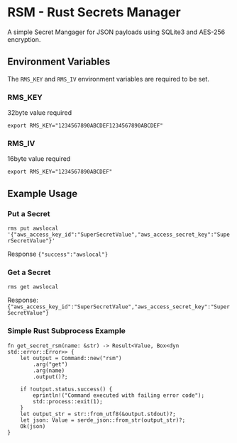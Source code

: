 # RSM - Rust Secrets Manager

A simple Secret Mangager for JSON payloads using SQLite3 and AES-256 encryption.

## Environment Variables

The `RMS_KEY` and `RMS_IV` environment variables are required to be set.

### RMS_KEY 

32byte value required

`export RMS_KEY="1234567890ABCDEF1234567890ABCDEF"`

### RMS_IV

16byte value required

`export RMS_KEY="1234567890ABCDEF"`

## Example Usage

### Put a Secret

`rms put awslocal '{"aws_access_key_id":"SuperSecretValue","aws_access_secret_key":"SuperSecretValue"}'`

Response
`{"success":"awslocal"}`

### Get a Secret

`rms get awslocal`

Response:
`{"aws_access_key_id":"SuperSecretValue","aws_access_secret_key":"SuperSecretValue"}`


### Simple Rust Subprocess Example

```
fn get_secret_rsm(name: &str) -> Result<Value, Box<dyn std::error::Error>> {
    let output = Command::new("rsm")
        .arg("get")
        .arg(name)
        .output()?;

    if !output.status.success() {
        eprintln!("Command executed with failing error code");
        std::process::exit(1);
    }
    let output_str = str::from_utf8(&output.stdout)?;
    let json: Value = serde_json::from_str(output_str)?;
    Ok(json)
}
```